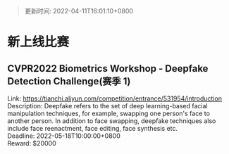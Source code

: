> 更新时间: 2022-04-11T16:01:10+0800 

# 新上线比赛


## CVPR2022 Biometrics Workshop - Deepfake Detection Challenge(赛季 1)
Link: https://tianchi.aliyun.com/competition/entrance/531954/introduction  
Description: Deepfake refers to the set of deep learning-based facial manipulation techniques, for example, swapping one person's face to another person. In addition to face swapping, deepfake techniques also include face reenactment, face editing, face synthesis etc.  
Deadline: 2022-05-18T10:00:00+0800  
Reward: $20000  

